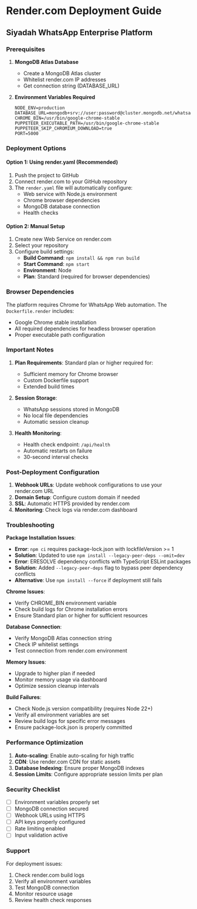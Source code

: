 # Render.com Deployment Guide
## Siyadah WhatsApp Enterprise Platform

### Prerequisites

1. **MongoDB Atlas Database**
   - Create a MongoDB Atlas cluster
   - Whitelist render.com IP addresses
   - Get connection string (DATABASE_URL)

2. **Environment Variables Required**
   ```
   NODE_ENV=production
   DATABASE_URL=mongodb+srv://user:password@cluster.mongodb.net/whatsapp_saas
   CHROME_BIN=/usr/bin/google-chrome-stable
   PUPPETEER_EXECUTABLE_PATH=/usr/bin/google-chrome-stable
   PUPPETEER_SKIP_CHROMIUM_DOWNLOAD=true
   PORT=5000
   ```

### Deployment Options

#### Option 1: Using render.yaml (Recommended)
1. Push the project to GitHub
2. Connect render.com to your GitHub repository  
3. The `render.yaml` file will automatically configure:
   - Web service with Node.js environment
   - Chrome browser dependencies
   - MongoDB database connection
   - Health checks

#### Option 2: Manual Setup
1. Create new Web Service on render.com
2. Select your repository
3. Configure build settings:
   - **Build Command**: `npm install && npm run build`
   - **Start Command**: `npm start`
   - **Environment**: Node
   - **Plan**: Standard (required for browser dependencies)

### Browser Dependencies

The platform requires Chrome for WhatsApp Web automation. The `Dockerfile.render` includes:
- Google Chrome stable installation
- All required dependencies for headless browser operation
- Proper executable path configuration

### Important Notes

1. **Plan Requirements**: Standard plan or higher required for:
   - Sufficient memory for Chrome browser
   - Custom Dockerfile support
   - Extended build times

2. **Session Storage**: 
   - WhatsApp sessions stored in MongoDB
   - No local file dependencies
   - Automatic session cleanup

3. **Health Monitoring**:
   - Health check endpoint: `/api/health`
   - Automatic restarts on failure
   - 30-second interval checks

### Post-Deployment Configuration

1. **Webhook URLs**: Update webhook configurations to use your render.com URL
2. **Domain Setup**: Configure custom domain if needed
3. **SSL**: Automatic HTTPS provided by render.com
4. **Monitoring**: Check logs via render.com dashboard

### Troubleshooting

**Package Installation Issues**:
- **Error**: `npm ci` requires package-lock.json with lockfileVersion >= 1
- **Solution**: Updated to use `npm install --legacy-peer-deps --omit=dev`
- **Error**: ERESOLVE dependency conflicts with TypeScript ESLint packages
- **Solution**: Added `--legacy-peer-deps` flag to bypass peer dependency conflicts
- **Alternative**: Use `npm install --force` if deployment still fails

**Chrome Issues**:
- Verify CHROME_BIN environment variable
- Check build logs for Chrome installation errors
- Ensure Standard plan or higher for sufficient resources

**Database Connection**:
- Verify MongoDB Atlas connection string
- Check IP whitelist settings
- Test connection from render.com environment

**Memory Issues**:
- Upgrade to higher plan if needed
- Monitor memory usage via dashboard
- Optimize session cleanup intervals

**Build Failures**:
- Check Node.js version compatibility (requires Node 22+)
- Verify all environment variables are set
- Review build logs for specific error messages
- Ensure package-lock.json is properly committed

### Performance Optimization

1. **Auto-scaling**: Enable auto-scaling for high traffic
2. **CDN**: Use render.com CDN for static assets
3. **Database Indexing**: Ensure proper MongoDB indexes
4. **Session Limits**: Configure appropriate session limits per plan

### Security Checklist

- [ ] Environment variables properly set
- [ ] MongoDB connection secured
- [ ] Webhook URLs using HTTPS
- [ ] API keys properly configured
- [ ] Rate limiting enabled
- [ ] Input validation active

### Support

For deployment issues:
1. Check render.com build logs
2. Verify all environment variables
3. Test MongoDB connection
4. Monitor resource usage
5. Review health check responses